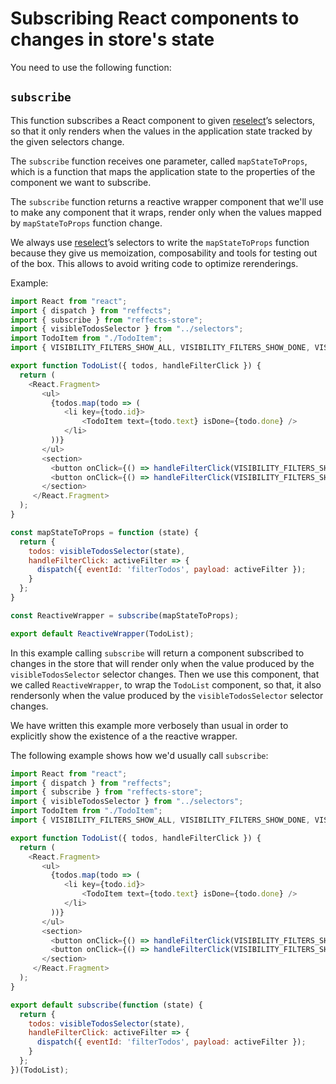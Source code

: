 # Subscribing React components to changes in store's state

You need to use the following function:

## `subscribe`
This function subscribes a React component to given [reselect](https://github.com/reduxjs/reselect)’s selectors, so that it only renders when the values in the application state tracked by the given selectors change.

The `subscribe` function receives one parameter, called `mapStateToProps`, which is a function that maps the application state to the properties of the component we want to subscribe.

The `subscribe` function returns a reactive wrapper component that we'll use to make any component that it wraps, render only when the values mapped by `mapStateToProps` function change. 

We always use  [reselect](https://github.com/reduxjs/reselect)’s selectors to write the `mapStateToProps` function because they give us memoization, composability and tools for testing out of the box. This allows to avoid writing code to optimize rerenderings.

Example:
```js
import React from "react";
import { dispatch } from "reffects";
import { subscribe } from "reffects-store";
import { visibleTodosSelector } from "../selectors";
import TodoItem from "./TodoItem";
import { VISIBILITY_FILTERS_SHOW_ALL, VISIBILITY_FILTERS_SHOW_DONE, VISIBILITY_FILTERS_SHOW_UNDONE } from "../constants";

export function TodoList({ todos, handleFilterClick }) {
  return (
    <React.Fragment>
       <ul>
         {todos.map(todo => (
            <li key={todo.id}>
                <TodoItem text={todo.text} isDone={todo.done} />
            </li>
         ))}
       </ul>
       <section>
         <button onClick={() => handleFilterClick(VISIBILITY_FILTERS_SHOW_DONE)}>Done</button>
         <button onClick={() => handleFilterClick(VISIBILITY_FILTERS_SHOW_UNDONE)}>Undone</button>
       </section>
     </React.Fragment>
  );
}

const mapStateToProps = function (state) {
  return {
    todos: visibleTodosSelector(state),
    handleFilterClick: activeFilter => {
      dispatch({ eventId: 'filterTodos', payload: activeFilter });
    }
  };
}

const ReactiveWrapper = subscribe(mapStateToProps);

export default ReactiveWrapper(TodoList);
```

In this example calling `subscribe` will return a component subscribed to changes in the store that will render only when the value produced by the `visibleTodosSelector` selector changes. Then we use this component, that we called `ReactiveWrapper`, to wrap the `TodoList` component, so that, it also rendersonly when the value produced by the `visibleTodosSelector` selector changes.

We have written this example more verbosely than usual in order to explicitly show the existence of a the reactive wrapper.

The following example shows how we'd usually call `subscribe`:

```js
import React from "react";
import { dispatch } from "reffects";
import { subscribe } from "reffects-store";
import { visibleTodosSelector } from "../selectors";
import TodoItem from "./TodoItem";
import { VISIBILITY_FILTERS_SHOW_ALL, VISIBILITY_FILTERS_SHOW_DONE, VISIBILITY_FILTERS_SHOW_UNDONE } from "../constants";

export function TodoList({ todos, handleFilterClick }) {
  return (
    <React.Fragment>
       <ul>
         {todos.map(todo => (
            <li key={todo.id}>
                <TodoItem text={todo.text} isDone={todo.done} />
            </li>
         ))}
       </ul>
       <section>
         <button onClick={() => handleFilterClick(VISIBILITY_FILTERS_SHOW_DONE)}>Done</button>
         <button onClick={() => handleFilterClick(VISIBILITY_FILTERS_SHOW_UNDONE)}>Undone</button>
       </section>
     </React.Fragment>
  );
}

export default subscribe(function (state) {
  return {
    todos: visibleTodosSelector(state),
    handleFilterClick: activeFilter => {
      dispatch({ eventId: 'filterTodos', payload: activeFilter });
    }
  };
})(TodoList);
```


